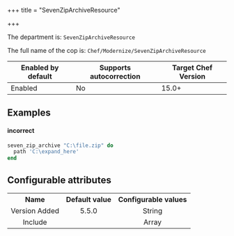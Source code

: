 +++
title = "SevenZipArchiveResource"

+++

<!-- This content is automatically generated. See https://github.com/chef/chef-web-docs/blob/main/generated/README.md -->

The department is: `SevenZipArchiveResource`

The full name of the cop is: `Chef/Modernize/SevenZipArchiveResource`

| Enabled by default | Supports autocorrection | Target Chef Version |
| --- | --- | --- |
| Enabled | No | 15.0+ |

## Examples


#### incorrect

```ruby
seven_zip_archive "C:\file.zip" do
  path 'C:\expand_here'
end
```

## Configurable attributes

<table>
<tbody><tr>
<th>Name</th>
<th>Default value</th>
<th>Configurable values</th>
</tr>
<tr>
<td style="text-align:center">Version Added</td>
<td style="text-align:center">5.5.0</td>
<td style="text-align:center">String</td>
</tr>
<tr><td style="text-align:center">Include</td>
<td style="text-align:center"><ul>
</ul>
</td>
<td style="text-align:center">Array</td>
</tr></tbody></table>
